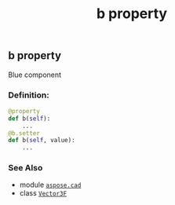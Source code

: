 ﻿---
title: b property
second_title: Aspose.CAD for Python via .NET API References
description: 
type: docs
weight: 160
url: /python-net/aspose.cad/vector3f/b/
is_root: false
---

## b property


Blue component
### Definition:
```python
@property
def b(self):
    ...
@b.setter
def b(self, value):
    ...
```

### See Also
* module [`aspose.cad`](../../)
* class [`Vector3F`](/cad/python-net/aspose.cad/vector3f)

